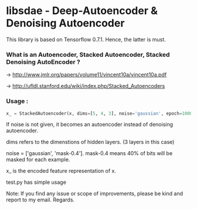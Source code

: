 # libsdae - Deep-Autoencoder & Denoising Autoencoder
This library is based on Tensorflow 0.7.1. Hence, the latter is must.

### What is an Autoencoder, Stacked Autoencoder, Stacked Denoising AutoEncoder ?
-> http://www.jmlr.org/papers/volume11/vincent10a/vincent10a.pdf

-> http://ufldl.stanford.edu/wiki/index.php/Stacked_Autoencoders

### Usage :
```python
x_ = StackedAutoencoder(x, dims=[5, 4, 3], noise='gaussian', epoch=1000).encode()
```

If noise is not given, it becomes an autoencoder instead of denoising autoencoder.

dims refers to the dimenstions of hidden layers. (3 layers in this case)

noise = ['gaussian', 'mask-0.4']. mask-0.4 means 40% of bits will be masked for each example.

x_ is the encoded feature representation of x.

test.py has simple usage

Note: If you find any issue or scope of improvements, please be kind and report to my email. Regards.
